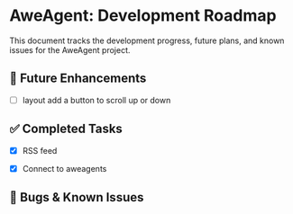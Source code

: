 # AweAgent: Development Roadmap

This document tracks the development progress, future plans, and known issues for the AweAgent project.

## 🚀 Future Enhancements

- [ ] layout add a button to scroll up or down


## ✅ Completed Tasks

- [x] RSS feed
- [x] Connect to aweagents


## 🐞 Bugs & Known Issues
